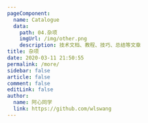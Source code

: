 ```yaml
---
pageComponent: 
  name: Catalogue
  data: 
    path: 04.杂项
    imgUrl: /img/other.png
    description: 技术文档、教程、技巧、总结等文章
title: 杂项
date: 2020-03-11 21:50:55
permalink: /more/
sidebar: false
article: false
comment: false
editLink: false
author: 
  name: 阿心同学
  link: https://github.com/wlswang
---
```

